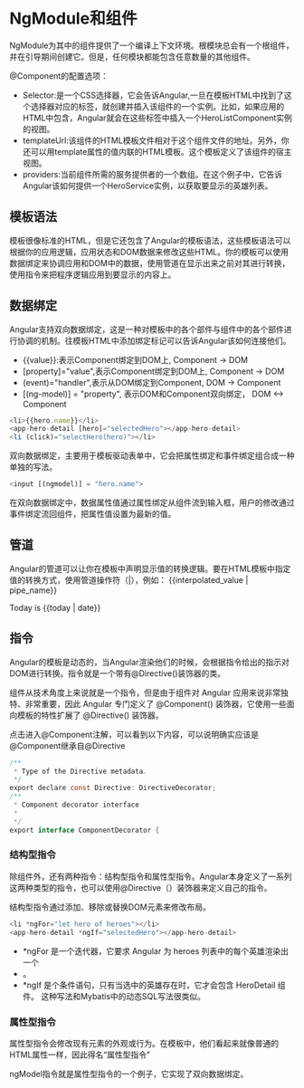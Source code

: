 # NgModule和组件
NgModule为其中的组件提供了一个编译上下文环境。根模块总会有一个根组件，并在引导期间创建它。但是，任何模块都能包含任意数量的其他组件。

@Component的配置选项：
- Selector:是一个CSS选择器，它会告诉Angular,一旦在模板HTML中找到了这个选择器对应的标签，就创建并插入该组件的一个实例。比如，如果应用的HTML中包含<app-hero-list></app-hero-list>，Angular就会在这些标签中插入一个HeroListComponent实例的视图。
- templateUrl:该组件的HTML模板文件相对于这个组件文件的地址。另外，你还可以用template属性的值内联的HTML模板。这个模板定义了该组件的宿主视图。
- providers:当前组件所需的服务提供者的一个数组。在这个例子中，它告诉Angular该如何提供一个HeroService实例，以获取要显示的英雄列表。

## 模板语法
模板很像标准的HTML，但是它还包含了Angular的模板语法，这些模板语法可以根据你的应用逻辑，应用状态和DOM数据来修改这些HTML。你的模板可以使用数据绑定来协调应用和DOM中的数据，使用管道在显示出来之前对其进行转换，使用指令来把程序逻辑应用到要显示的内容上。

## 数据绑定
Angular支持双向数据绑定，这是一种对模板中的各个部件与组件中的各个部件进行协调的机制。往模板HTML中添加绑定标记可以告诉Angular该如何连接他们。

- {{value}}:表示Component绑定到DOM上, Component -> DOM
- [property]="value",表示Component绑定到DOM上, Component -> DOM
- (event)="handler",表示从DOM绑定到Component, DOM -> Component
- [(ng-model)] = "property", 表示DOM和Component双向绑定， DOM <-> Component

```JavaScript
<li>{{hero.name}}</li>
<app-hero-detail [hero]="selectedHero"></app-hero-detail>
<li (click)="selectHero(hero)"></li>
```

双向数据绑定，主要用于模板驱动表单中，它会把属性绑定和事件绑定组合成一种单独的写法。
```javaScript
<input [(ngmodel)] = "hero.name">
```
在双向数据绑定中，数据属性值通过属性绑定从组件流到输入框，用户的修改通过事件绑定流回组件，把属性值设置为最新的值。

## 管道
Angular的管道可以让你在模板中声明显示值的转换逻辑。要在HTML模板中指定值的转换方式，使用管道操作符（|），例如： {{interpolated_value | pipe_name}}

<p>Today is {{today | date}}</p>

## 指令
Angular的模板是动态的，当Angular渲染他们的时候，会根据指令给出的指示对DOM进行转换。指令就是一个带有@Directive()装饰器的类。

组件从技术角度上来说就是一个指令，但是由于组件对 Angular 应用来说非常独特、非常重要，因此 Angular 专门定义了 @Component() 装饰器，它使用一些面向模板的特性扩展了 @Directive() 装饰器。

点击进入@Component注解，可以看到以下内容，可以说明确实应该是@Component继承自@Directive
```java
/**
 * Type of the Directive metadata.
 */
export declare const Directive: DirectiveDecorator;
/**
 * Component decorator interface
 *
 */
export interface ComponentDecorator {
```

### 结构型指令
除组件外，还有两种指令：结构型指令和属性型指令。Angular本身定义了一系列这两种类型的指令，也可以使用@Directive（）装饰器来定义自己的指令。

结构型指令通过添加、移除或替换DOM元素来修改布局。

```java
<li *ngFor="let hero of heroes"></li>
<app-hero-detail *ngIf="selectedHero"></app-hero-detail>
```
- *ngFor 是一个迭代器，它要求 Angular 为 heroes 列表中的每个英雄渲染出一个 <li>。
- *ngIf 是个条件语句，只有当选中的英雄存在时，它才会包含 HeroDetail 组件。
这种写法和Mybatis中的动态SQL写法很类似。
  
### 属性型指令
属性型指令会修改现有元素的外观或行为。在模板中，他们看起来就像普通的HTML属性一样，因此得名“属性型指令”

ngModel指令就是属性型指令的一个例子，它实现了双向数据绑定。
